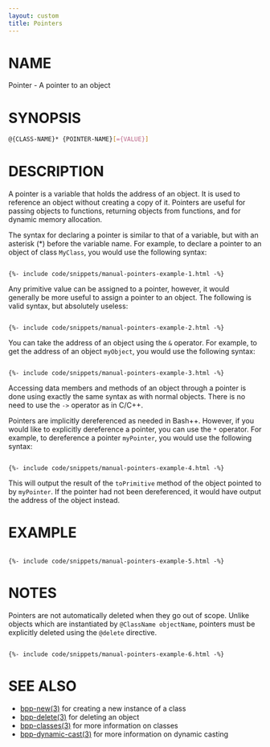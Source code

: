 ```yaml
---
layout: custom
title: Pointers
---
```

# NAME

Pointer - A pointer to an object

# SYNOPSIS

```bash
@{CLASS-NAME}* {POINTER-NAME}[={VALUE}]
```

# DESCRIPTION

A pointer is a variable that holds the address of an object. It is used to reference an object without creating a copy of it. Pointers are useful for passing objects to functions, returning objects from functions, and for dynamic memory allocation.

The syntax for declaring a pointer is similar to that of a variable, but with an asterisk (*) before the variable name. For example, to declare a pointer to an object of class `MyClass`, you would use the following syntax:

<div class="highlight"><pre class="highlight"><code>
{%- include code/snippets/manual-pointers-example-1.html -%}
</code></pre></div>

Any primitive value can be assigned to a pointer, however, it would generally be more useful to assign a pointer to an object. The following is valid syntax, but absolutely useless:

<div class="highlight"><pre class="highlight"><code>
{%- include code/snippets/manual-pointers-example-2.html -%}
</code></pre></div>

You can take the address of an object using the `&` operator. For example, to get the address of an object `myObject`, you would use the following syntax:

<div class="highlight"><pre class="highlight"><code>
{%- include code/snippets/manual-pointers-example-3.html -%}
</code></pre></div>

Accessing data members and methods of an object through a pointer is done using exactly the same syntax as with normal objects. There is no need to use the `->` operator as in C/C++.

Pointers are implicitly dereferenced as needed in Bash++. However, if you would like to explicitly dereference a pointer, you can use the `*` operator. For example, to dereference a pointer `myPointer`, you would use the following syntax:

<div class="highlight"><pre class="highlight"><code>
{%- include code/snippets/manual-pointers-example-4.html -%}
</code></pre></div>

This will output the result of the `toPrimitive` method of the object pointed to by `myPointer`. If the pointer had not been dereferenced, it would have output the address of the object instead.

# EXAMPLE

<div class="highlight"><pre class="highlight"><code>
{%- include code/snippets/manual-pointers-example-5.html -%}
</code></pre></div>

# NOTES

Pointers are not automatically deleted when they go out of scope. Unlike objects which are instantiated by `@ClassName objectName`, pointers must be explicitly deleted using the `@delete` directive.

<div class="highlight"><pre class="highlight"><code>
{%- include code/snippets/manual-pointers-example-6.html -%}
</code></pre></div>

# SEE ALSO

 - [bpp-new(3)](new.md) for creating a new instance of a class
 - [bpp-delete(3)](delete.md) for deleting an object
 - [bpp-classes(3)](classes.md) for more information on classes
 - [bpp-dynamic-cast(3)](dynamic-cast.md) for more information on dynamic casting
